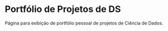 # Portfólio de Projetos de DS

Página para exibição de portfólio pessoal de projetos de Ciência de Dados.